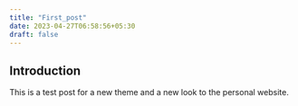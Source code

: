 ```yaml
---
title: "First_post"
date: 2023-04-27T06:58:56+05:30
draft: false
---
```


## Introduction

This is a test post for a new theme and a new look to the personal website.

